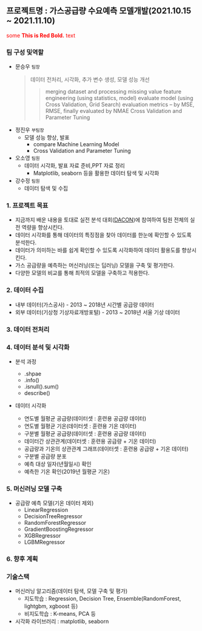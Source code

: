 ## 프로젝트명 : 가스공급량 수요예측 모델개발(2021.10.15 ~ 2021.11.10)

<span style="color:red">some **This is Red Bold.** text</span>

### 팀 구성 및역할
- 문승우 `팀장`
    > 데이터 전처리, 시각화, 추가 변수 생성, 모델 성능 개선
    >> merging dataset and processing missing value
    >> feature engineering (using statistics, model)
    >> evaluate model (using Cross Validation, Grid Search)
    >> evaluation metrics – by MSE, RMSE, finally evaluated by NMAE
    >> Cross Validation and Parameter Tuning
    > 
- 정진우 `부팀장`
    - 모델 성능 향상, 발표
        - compare Machine Learning Model
        - Cross Validation and Parameter Tuning
- 오소영 `팀원`
    - 데이터 시각화, 발표 자료 준비,PPT 자료 정리
        - Matplotlib, seaborn 등을 활용한 데이터 탐색 및 시각화
- 강수정 `팀원`
    - 데이터 탐색 및 수집

### 1. 프로젝트 목표
- 지금까지 배운 내용을 토대로 실전 분석 대회([DACON][dacon])에 참여하여 팀원 전체의 실전 역량을 향상시킨다.
- 데이터 시각화를 통해 데이터의 특징점을 찾아 데이터를 한눈에 확인할 수 있도록 분석한다.
- 데이터가 의미하는 바를 쉽게 확인할 수 있도록 시각화하여 데이터 활용도를 향상시킨다.
- 가스 공급량을 예측하는 머신러닝(또는 딥러닝) 모델을 구축 및 평가한다.
- 다양한 모델의 비교를 통해 최적의 모델을 구축하고 적용한다. 

### 2. 데이터 수집 
* 내부 데이터(가스공사) - 2013 ~ 2018년 시간별 공급량 데이터
* 외부 데이터(기상청 기상자료개방포털) - 2013 ~ 2018년 서울 기상 데이터

### 3. 데이터 전처리
 
### 4. 데이터 분석 및 시각화
* 분석 과정
	* .shpae
	* .info()
	* .isnull().sum()
	* describe()

* 데이터 시각화
	* 연도별 월평균 공급량(데이터셋 : 훈련용 공급량 데이터)
	* 연도별 월평균 기온(데이터셋 : 훈련용 기온 데이터)
	* 구분별 월평균 공급량(데이터셋 : 훈련용 공급량 데이터)
	* 데이터간 상관관계(데이터셋 : 훈련용 공급량 + 기온 데이터)
	* 공급량과 기온의 상관관계 그래프(데이터셋 : 훈련용 공급량 + 기온 데이터)
	* 구분별 공급량 분포
	* 예측 대상 일자(년월일시) 확인
	* 예측한 기온 확인(2019년 월평균 기온)

### 5. 머신러닝 모델 구축
* 공급량 예측 모델(기온 데이터 제외)
	* LinearRegression
	* DecisionTreeRegressor
	* RandomForestRegressor
	* GradientBoostingRegressor
	* XGBRegressor
	* LGBMRegressor

### 6. 향후 계획  
  
### 기술스택
- 머신러닝 알고리즘(데이터 탐색, 모델 구축 및 평가)
	- 지도학습 : Regression, Decision Tree, Ensemble(RandomForest, lightgbm, xgboost 등)
	- 비지도학습 : K-means, PCA 등
- 시각화 라이브러리 : matplotlib, seaborn

[//]: # (hello)

   [dacon]: https://dacon.io/competitions/official/235830/overview/description

<!--
1. 주제
	- 주제 및 목표    
2. 데이터 수집 및 전처리
	- 데이터 출처
	- 데이터 수집
	- 데이터 전처리(가공) 
3. 데이터 분석
	- 분석 과정
	- 데이터 시각화 및 분석
4. 머신러닝 모델 비교
	- 모델별 공급량 예측
	- 모델별 mse
	- 모델별 캐글 점수 
5. 결론



X = train[["year", "month", "day", "hour", "weekday", "구분_int", "기온(°C)"]]
y = train["공급량"]
GridSearchCV 최적 파라미터 :  {'learning_rate': 0.01, 'max_depth': 12, 'n_estimators': 2000}
GridSearchCV 최고 정확도 : 0.9696

X = train[["month", "hour", "구분_int", "기온(°C)"]]
y = train["공급량"]
GridSearchCV 최적 파라미터 :  {'learning_rate': 0.01, 'max_depth': 12, 'n_estimators': 2000}
GridSearchCV 최고 정확도 : 0.9696
-->